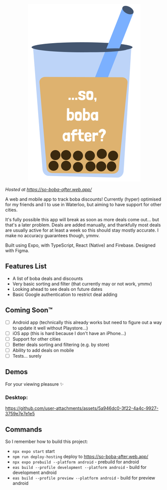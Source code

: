 <p align="center">
   <img src="./assets/images/boba.svg">
</p>

_Hosted at https://so-boba-after.web.app/_

A web and mobile app to track boba discounts! Currently (hyper) optimised for my friends and I to use in Waterloo, but aiming to have support for other cities.

It's fully possible this app will break as soon as more deals come out... but that's a later problem. Deals are added manually, and thankfully most deals are usually active for at least a week so this should stay mostly accurate. I make no accuracy guarantees though, ymmv. 

Built using Expo, with TypeScript, React (Native) and Firebase. Designed with Figma.

## Features List
- A list of boba deals and discounts
- Very basic sorting and filter (that currently may or not work, ymmv)
- Looking ahead to see deals on future dates
- Basic Google authentication to restrict deal adding

## Coming Soon™️
- [ ] Android app (technically this already works but need to figure out a way to update it well without Playstore...)
- [ ] iOS app (this is hard because I don't have an iPhone...)
- [ ] Support for other cities
- [ ] Better deals sorting and filtering (e.g. by store)
- [ ] Ability to add deals on mobile
- [ ] Tests... surely

## Demos
For your viewing pleasure ✨

### Desktop:
https://github.com/user-attachments/assets/5a946dc0-3f22-4a4c-9927-3759e7e7e1e5

## Commands
So I remember how to build this project:
- `npx expo start` start
- `npm run deploy-hosting` deploy to https://so-boba-after.web.app/
- `npx expo prebuild --platform android` - prebuild for android
- `eas build --profile development --platform android` - build for development android
- `eas build --profile preview --platform android` - build for preview android
